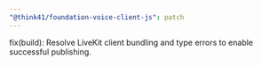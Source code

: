 ```yaml
---
"@think41/foundation-voice-client-js": patch
---
```


fix(build): Resolve LiveKit client bundling and type errors to enable successful publishing.
